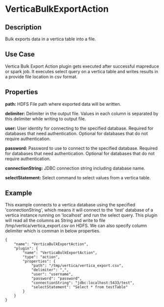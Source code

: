 # VerticaBulkExportAction


Description
-----------
Bulk exports data in a vertica table into a file.


Use Case
--------
Vertica Bulk Export Action plugin gets executed after successful mapreduce or spark job. It executes select query on a vertica table and writes results in a provide file location in csv format.


Properties
----------

**path:** HDFS File path where exported data will be written.

**delimiter:** Delimiter in the output file. Values in each column is separated by this delimiter while writing to output file.

**user:** User identity for connecting to the specified database. Required for databases that need
authentication. Optional for databases that do not require authentication.

**password:** Password to use to connect to the specified database. Required for databases
that need authentication. Optional for databases that do not require authentication.

**connectionString:** JDBC connection string including database name.

**selectStatement:** Select command to select values from a vertica table. 


Example
-------
This example connects to a vertica database using the specified 'connectionString', which means
it will connect to the 'test' database of a vertica instance running on 'localhost' and run the 
select query. This plugin will read all the columns as String and write to file /tmp/vertica/vertica_export.csv
on HDFS. We can also specify column delimiter which is comman in below properties.

    {
        "name": "VerticaBulkExportAction",
        "plugin": {
            "name": "VerticaBulkExportAction",
            "type": "action",
            "properties": {
                "path": "/tmp/vertica/vertica_export.csv",
                "delimiter": ",",
                "user": "username",
                "password": "password",
                "connectionString": "jdbc:localhost:5433/test",
                "selectStatement": "Select * from testTable"
            }
        }
    }
